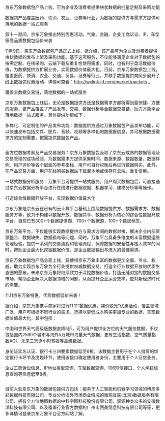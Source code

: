 京东万象数据包产品上线，可为企业及消费者提供块状数据的批量定制及采购功能

数据包产品覆盖医药、快消、农业、证券等行业，为数据的提供方与需求方提供可落地的数据一站式服务

双十一期间，京东万象推出特别优惠活动，气象、金融、企业工商诉讼、IP、车型等高品质数据包低价来袭

11月9日，京东万象数据包产品正式上线，据介绍，该产品可为企业及消费者提供块状数据的发布上架及采购功能。基于这项服务，不仅能够满足企业对于数据包的按需定制、在线采购、云端下载及重复性使用需求，同时，也有利于盘活数据价值，为数据提供方扩展业务，实现数据价值最大化。目前，京东万象数据包上线，覆盖医药、快消、农业、交通、贸易、证券等行业，并联手数据提供商同步展开了线上数据包优惠活动，详情可查看：http://wxlink.jd.com/market/packets 。

覆盖全数据交易链，落地数据的一站式服务

京东万象数据包上线后，无论是数据提供方还是数据需求方都将得到最快捷、方便的服务，该产品覆盖了产品发布、交易、数据分析等全数据交易链，助力万象平台落地数据一站式服务。具体提供功能如下：

多样化、可定制化的产品发布功能：数据提供方通过万象数据包产品发布功能，可以快速发布包括文件、图片、音频、视频等多样化的数据报信息，并可根据数据需求方的定制需要，按需提供数据包产品。

![]()

全方位数据考察及产品交易服务：京东万象数据包汲取了京东云成熟的数据管理及交易管理的成功经验，为数据需求方提供采集时间、数据来源、数据数量、数据样例、用户评价等各个层面的参考指标，用户可自行权衡后再进行数据购买。此外，在产品交易方面，用户在线购买数据后下载至本地或保存在云端，重复使用。

一站式数据分析服务：万象平台可提供一站式服务，用户购买数据包后，可直接通过京东云数据分析平台进行在线进行数据挖掘、机器学习、建模分析等等操作。

打造综合性数据开放平台，实现数据价值最大化

京东万象是京东云在已有的云计算平台基础上围绕数据提供方、数据需求方、数据服务方等，致力于构建以数据开放、数据共享、数据分析为核心的综合性数据开放平台，目前已有300+个数据提供商，700+个数据源，100+个数据标签。

京东万象平台，不仅能够实现数据提供方与需求方间的数据对接，解决企业内部资源整合、数据缺失、数据孤岛等问题，同时，万象平台具备多维度的丰富数据运维管理经验，提供一系列的交易流程和管理流程，保障数据的安全性与接入效率的同时，帮助企业最大化挖掘数据价值，是企业数据输出与流入的最佳渠道。

京东万象数据包产品全面上线，将使得京东万象丰富的数据更加全面、专业、权威，助力实现京东万象为全行业提供权威数据支持，打造全行业数据开放的优质生态圈的愿景。未来京东万象将继续致力于深挖数据价值，打造无缝对接的数据交易市场，帮助企业解决大数据领域的问题，从而提升企业运营效率，应对新经济时代的需要。

11.11京东万象特惠，优质数据低价来袭！

据介绍，京东万象携手商家将进行11.11“数据优惠，裸价脱光”优惠活动，覆盖领域广泛，用户可根据不同行业的需求，选择以更低成本购买更加专业的数据，实现数据价值最大化，其中包括：

中国和世界天气高级版数据直降5折，可为用户提供全方位的天气服务数据，不仅包括国内2560个城市与海外5万城市海量天气数据，更有生活指数、空气质量指数AQI、未来三天逐小时预报等高级数据。

身份证实名认证、银行卡三四要素数据低至6折，该数据主要用于在个人借贷的绑定银行卡环节及提现环节，使用该接口确定使用者身份，主要用于个人征信业务。

企业工商诉讼信息、IP地址类型查询、车型数据查询、106短信接口、个人学籍信息查询等信息低至8折。

![]()

目前入驻京东万象的数据包提供方包括：服务于人工智能和机器学习领域的博彦多彩数据科技有限公司、专业分析海外市场商业情况的微观互联(北京)数据服务有限公司、拥有全方位地图数据的中科宇图科技股份有限公司、资源种类众多的安徽数洋科技有限公司、以及覆盖行业官方数据的广州市西美信息科技有限公司等等，更多详情可登录京东万象平台官方网站了解。